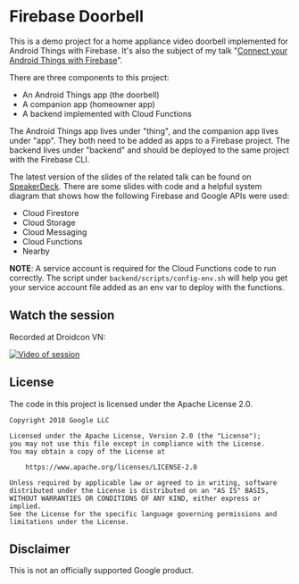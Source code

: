 # Firebase Doorbell

This is a demo project for a home appliance video doorbell implemented for
Android Things with Firebase.  It's also the subject of my talk "[Connect
your Android Things with Firebase][1]".

There are three components to this project:

- An Android Things app (the doorbell)
- A companion app (homeowner app)
- A backend implemented with Cloud Functions

The Android Things app lives under "thing", and the companion app lives
under "app".  They both need to be added as apps to a Firebase project.
The backend lives under "backend" and should be deployed to the same project
with the Firebase CLI.

The latest version of the slides of the related talk can be found on
[SpeakerDeck][1].  There are some slides with code and a helpful system
diagram that shows how the following Firebase and Google APIs were used:

- Cloud Firestore
- Cloud Storage
- Cloud Messaging
- Cloud Functions
- Nearby

**NOTE**: A service account is required for the Cloud Functions code to
run correctly.  The script under `backend/scripts/config-env.sh` will help
you get your service account file added as an env var to deploy with the
functions.

## Watch the session

Recorded at Droidcon VN:

[![Video of session](https://img.youtube.com/vi/F-zq8xOntEE/0.jpg)](https://www.youtube.com/watch?v=F-zq8xOntEE) 

## License

The code in this project is licensed under the Apache License 2.0.

```text
Copyright 2018 Google LLC
 
Licensed under the Apache License, Version 2.0 (the "License");
you may not use this file except in compliance with the License.
You may obtain a copy of the License at
 
    https://www.apache.org/licenses/LICENSE-2.0
 
Unless required by applicable law or agreed to in writing, software
distributed under the License is distributed on an "AS IS" BASIS,
WITHOUT WARRANTIES OR CONDITIONS OF ANY KIND, either express or implied.
See the License for the specific language governing permissions and
limitations under the License.
```

## Disclaimer

This is not an officially supported Google product.

[1]: https://speakerdeck.com/codingdoug/connect-your-android-things-with-firebase-devfestdc
